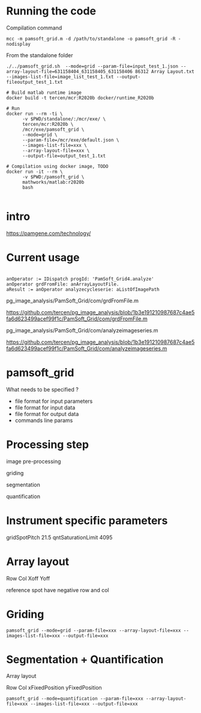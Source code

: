 
# Running the code

Compilation command

```shell
mcc -m pamsoft_grid.m -d /path/to/standalone -o pamsoft_grid -R -nodisplay

```
 
From the standalone folder
```shell
./../pamsoft_grid.sh  --mode=grid --param-file=input_test_1.json --array-layout-file=631158404_631158405_631158406 86312 Array Layout.txt --images-list-file=image_list_test_1.txt --output-fileoutput_test_1.txt
```

```shell
# Build matlab runtime image
docker build -t tercen/mcr:R2020b docker/runtime_R2020b
```

```shell
# Run
docker run --rm -ti \
      -v $PWD/standalone/:/mcr/exe/ \
      tercen/mcr:R2020b \
      /mcr/exe/pamsoft_grid \
      --mode=grid \
      --param-file=/mcr/exe/default.json \
      --images-list-file=xxx \
      --array-layout-file=xxx \
      --output-file=output_test_1.txt
```

```shell
# Compilation using docker image, TODO 
docker run -it --rm \
      -v $PWD:/pamsoft_grid \
      mathworks/matlab:r2020b
      bash
   
```


# intro

https://pamgene.com/technology/


# Current usage


```smalltalk

anOperator := IDispatch progId: 'PamSoft_Grid4.analyze'
anOperator grdFromFile: anArrayLayoutFile.
aResult := anOperator analyzecycleserie: aListOfImagePath

```

pg_image_analysis/PamSoft_Grid/com/grdFromFile.m

https://github.com/tercen/pg_image_analysis/blob/1b3e191210987687c4ae5fa6d623499acef99f1c/PamSoft_Grid/com/grdFromFile.m

pg_image_analysis/PamSoft_Grid/com/analyzeimageseries.m

https://github.com/tercen/pg_image_analysis/blob/1b3e191210987687c4ae5fa6d623499acef99f1c/PamSoft_Grid/com/analyzeimageseries.m



# pamsoft_grid

What needs to be specified ?

- file format for input parameters
- file format for input data
- file format for output data
- commands line params

# Processing step

image pre-processing

griding



segmentation

quantification


# Instrument specific parameters

gridSpotPitch   21.5
qntSaturationLimit   4095

# Array layout

Row
Col
Xoff
Yoff

reference spot have negative row and col

# Griding

```shell
pamsoft_grid --mode=grid --param-file=xxx --array-layout-file=xxx --images-list-file=xxx --output-file=xxx
```

# Segmentation + Quantification

Array layout

Row
Col
xFixedPosition
yFixedPosition

```shell
pamsoft_grid --mode=quantification --param-file=xxx --array-layout-file=xxx --images-list-file=xxx --output-file=xxx
```
